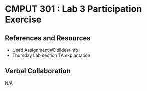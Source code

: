 # CMPUT 301 : Lab 3 Participation Exercise

## References and Resources

- Used Assignment #0 slides/info
- Thursday Lab section TA explantation 

## Verbal Collaboration
N/A
